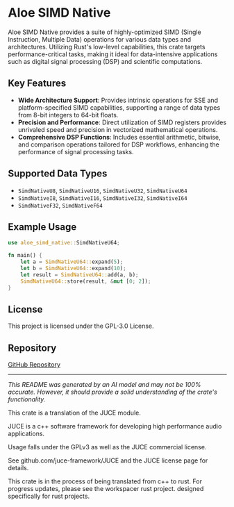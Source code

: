 # Aloe SIMD Native

Aloe SIMD Native provides a suite of highly-optimized SIMD (Single Instruction, Multiple Data) operations for various data types and architectures. Utilizing Rust's low-level capabilities, this crate targets performance-critical tasks, making it ideal for data-intensive applications such as digital signal processing (DSP) and scientific computations.

## Key Features

- **Wide Architecture Support**: Provides intrinsic operations for SSE and platform-specified SIMD capabilities, supporting a range of data types from 8-bit integers to 64-bit floats.
- **Precision and Performance**: Direct utilization of SIMD registers provides unrivaled speed and precision in vectorized mathematical operations.
- **Comprehensive DSP Functions**: Includes essential arithmetic, bitwise, and comparison operations tailored for DSP workflows, enhancing the performance of signal processing tasks.

## Supported Data Types

- `SimdNativeU8`, `SimdNativeU16`, `SimdNativeU32`, `SimdNativeU64`
- `SimdNativeI8`, `SimdNativeI16`, `SimdNativeI32`, `SimdNativeI64`
- `SimdNativeF32`, `SimdNativeF64`

## Example Usage

```rust
use aloe_simd_native::SimdNativeU64;

fn main() {
    let a = SimdNativeU64::expand(5);
    let b = SimdNativeU64::expand(10);
    let result = SimdNativeU64::add(a, b);
    SimdNativeU64::store(result, &mut [0; 2]);
}
```

## License

This project is licensed under the GPL-3.0 License.

## Repository

[GitHub Repository](https://github.com/klebs6/aloe-rs)

---

*This README was generated by an AI model and may not be 100% accurate. However, it should provide a solid understanding of the crate's functionality.*

This crate is a translation of the JUCE module.

JUCE is a c++ software framework for developing high performance audio applications.

Usage falls under the GPLv3 as well as the JUCE commercial license.

See github.com/juce-framework/JUCE and the JUCE license page for details.

This crate is in the process of being translated from c++ to rust. For progress updates, please see the workspacer rust project. designed specifically for rust projects.
